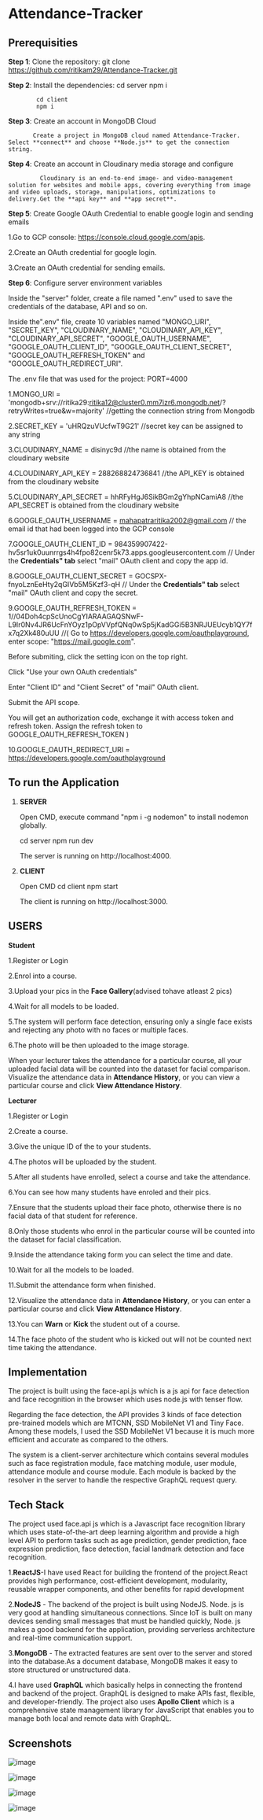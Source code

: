 # Attendance-Tracker

## Prerequisities

**Step 1**: Clone the repository: git clone https://github.com/ritikam29/Attendance-Tracker.git 

**Step 2**: Install the dependencies:
            cd server
            npm i
            
            cd client
            npm i
            
**Step 3**: Create an account in MongoDB Cloud
          
           Create a project in MongoDB cloud named Attendance-Tracker. Select **connect** and choose **Node.js** to get the connection string.
           
**Step 4**: Create an account in Cloudinary media storage and configure 

             Cloudinary is an end-to-end image- and video-management solution for websites and mobile apps, covering everything from image and video uploads, storage, manipulations, optimizations to delivery.Get the **api key** and **app secret**.
             
**Step 5**: Create Google OAuth Credential to enable google login and sending emails

  1.Go to GCP console: https://console.cloud.google.com/apis.
  
  2.Create an OAuth credential for google login.
  
  3.Create an OAuth credential for sending emails.
 
**Step 6**: Configure server environment variables

Inside the "server" folder, create a file named ".env" used to save the credentials of the database, API and so on.

Inside the".env" file, create 10 variables named "MONGO_URI", "SECRET_KEY", "CLOUDINARY_NAME", "CLOUDINARY_API_KEY", "CLOUDINARY_API_SECRET", "GOOGLE_OAUTH_USERNAME",
"GOOGLE_OAUTH_CLIENT_ID", "GOOGLE_OAUTH_CLIENT_SECRET", "GOOGLE_OAUTH_REFRESH_TOKEN" and "GOOGLE_OAUTH_REDIRECT_URI".

The .env file that was used for the project:
 PORT=4000
 
1.MONGO_URI = 'mongodb+srv://ritika29:ritika12@cluster0.mm7izr6.mongodb.net/?retryWrites=true&w=majority' //getting the connection string from Mongodb
 
2.SECRET_KEY = 'uHRQzuVUcfwT9G21' //secret key can be assigned to any string
 
3.CLOUDINARY_NAME = disinyc9d     //the name is obtained from the cloudinary website
 
4.CLOUDINARY_API_KEY = 288268824736841 //the API_KEY is obtained from the cloudinary website
 
5.CLOUDINARY_API_SECRET = hhRFyHgJ6SikBGm2gYhpNCamiA8 //the API_SECRET is obtained from the cloudinary website
  
6.GOOGLE_OAUTH_USERNAME = mahapatraritika2002@gmail.com // the email id that had been logged into the GCP console
 
7.GOOGLE_OAUTH_CLIENT_ID = 984359907422-hv5sr1uk0uunrrgs4h4fpo82cenr5k73.apps.googleusercontent.com // Under the **Credentials" tab** select "mail" OAuth client and copy the app id.
 
8.GOOGLE_OAUTH_CLIENT_SECRET = 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 // Under the **Credentials" tab** select "mail" OAuth client and copy the secret.
 
9.GOOGLE_OAUTH_REFRESH_TOKEN = 1//04Doh4cpScUnoCgYIARAAGAQSNwF-L9Ir0Nv4JR6UcFnYOyz1pOpVVpfQNq0wSp5jKadGGi5B3NRJUEUcyb1QY7fx7q2Xk480uUU //( 
Go to https://developers.google.com/oauthplayground, enter scope: "https://mail.google.com".

Before submiting, click the setting icon on the top right.

Click "Use your own OAuth credentials"

Enter "Client ID" and "Client Secret" of "mail" OAuth client.

Submit the API scope.

You will get an authorization code, exchange it with access token and refresh token.
Assign the refresh token to GOOGLE_OAUTH_REFRESH_TOKEN )

10.GOOGLE_OAUTH_REDIRECT_URI = https://developers.google.com/oauthplayground

## To run the Application

1. **SERVER**

   Open CMD, execute command "npm i -g nodemon" to install nodemon globally.
   
   cd server
   npm run dev
   
   The server is running on http://localhost:4000.
   
3. **CLIENT**

    Open CMD 
    cd client
    npm start 
 
    The client is running on http://localhost:3000.


            
## USERS

**Student**

1.Register or Login 

2.Enrol into a course.

3.Upload your pics in the **Face Gallery**(advised tohave atleast 2 pics)

4.Wait for all models to be loaded.

5.The system will perform face detection, ensuring only a single face exists and rejecting any photo with no faces or multiple faces.

6.The photo will be then uploaded to the image storage.

When your lecturer takes the attendance for a particular course, all your uploaded facial data will be counted into the dataset for facial comparison.
Visualize the attendance data in **Attendance History**, or you can view a particular course and click **View Attendance History**.

**Lecturer**

1.Register or Login

2.Create a course.

3.Give the unique ID of the to your students.

4.The photos will be uploaded by the student.

5.After all students have enrolled, select a course and take the attendance.

6.You can see how many students have enroled and their pics.

7.Ensure that the students upload their face photo, otherwise there is no facial data of that student for reference.

8.Only those students who enrol in the particular course will be counted into the dataset for facial classification.

9.Inside the attendance taking form you can select the time and date.

10.Wait for all the models to be loaded.

11.Submit the attendance form when finished.

12.Visualize the attendance data in **Attendance History**, or you can enter a particular course and click **View Attendance History**.

13.You can **Warn** or **Kick** the student out of a course.

14.The face photo of the student who is kicked out will not be counted next time taking the attendance.

## Implementation

The project is built using the face-api.js which is a js api for face detection and face recognition in the browser which uses node.js with tenser flow. 

Regarding the face detection, the API provides 3 kinds of face detection pre-trained models which are MTCNN, SSD MobileNet V1 and Tiny Face. Among these models, I used the SSD MobileNet V1 because it is much more efficient and accurate as compared to the others.

The system is a client-server architecture which contains several modules such as face registration module, face matching module, user module, attendance module and course module. Each module is backed by the resolver in the server to handle the respective GraphQL request query.

## Tech Stack

The project used face.api js which is a Javascript face recognition library which uses state-of-the-art deep learning algorithm and provide a high level API to perform tasks such as age prediction, gender prediction, face expression prediction, face detection, facial landmark detection and face recognition.

1.**ReactJS**-I have used React for building the frontend of the project.React provides high performance, cost-efficient development, modularity, reusable wrapper components, and other benefits for rapid development

2.**NodeJS** - The backend of the project is built using NodeJS. Node. js is very good at handling simultaneous connections. Since IoT is built on many devices sending small messages that must be handled quickly, Node. js makes a good backend for the application, providing serverless architecture and real-time communication support.

3.**MongoDB** - The extracted features are sent over to the server and stored into the database.As a document database, MongoDB makes it easy to store structured or unstructured data.

4.I have used **GraphQL** which basically helps in connecting the frontend and backend of the project. GraphQL is designed to make APIs fast, flexible, and developer-friendly. The project also uses **Apollo Client** which is a comprehensive state management library for JavaScript that enables you to manage both local and remote data with GraphQL.

## Screenshots

![image](https://user-images.githubusercontent.com/83155788/170878303-8dc928a3-07d4-452a-91fe-4eb1a18986be.png)

![image](https://user-images.githubusercontent.com/83155788/170878340-e32c426f-46d6-457f-be5b-9d08b22537b1.png)

![image](https://user-images.githubusercontent.com/83155788/170878410-6dde9c9d-2570-4bdb-81e8-672bd50f81cc.png)

![image](https://user-images.githubusercontent.com/83155788/170878451-4f7d19c7-2489-489c-b053-127e6d57c639.png)




